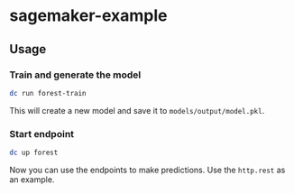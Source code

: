 # sagemaker-example

## Usage

### Train and generate the model

```sh
dc run forest-train
```

This will create a new model and save it to `models/output/model.pkl`.

### Start endpoint

```sh
dc up forest
```

Now you can use the endpoints to make predictions. Use the `http.rest` as an example.
